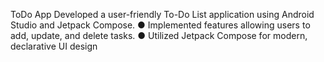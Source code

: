ToDo App
Developed a user-friendly To-Do List application using Android Studio and Jetpack Compose.
  ●	Implemented features allowing users to add, update, and delete tasks.
  ●	Utilized Jetpack Compose for modern, declarative UI design
